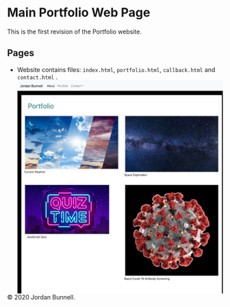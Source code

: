 # Main Portfolio Web Page

This is the first revision of the Portfolio website.  


## Pages

* Website contains files: `index.html`, `portfolio.html`, `callback.html` and `contact.html` .
<img src="screenshot.png"
     alt="Screenshot"
     style="float: left; margin-right: 10px;" />
     
© 2020 Jordan Bunnell.

